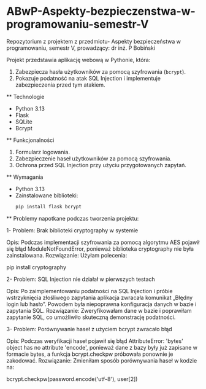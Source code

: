 # ABwP-Aspekty-bezpieczenstwa-w-programowaniu-semestr-V
Repozytorium z projektem z przedmiotu- Aspekty bezpieczeństwa w programowaniu, semestr V, prowadzący: dr inż. P Bobiński

Projekt przedstawia aplikację webową w Pythonie, która:
1. Zabezpiecza hasła użytkowników za pomocą szyfrowania (`bcrypt`).
2. Pokazuje podatność na atak SQL Injection i implementuje zabezpieczenia przed tym atakiem.

** Technologie
- Python 3.13
- Flask
- SQLite
- Bcrypt

** Funkcjonalności
1. Formularz logowania.
2. Zabezpieczenie haseł użytkowników za pomocą szyfrowania.
3. Ochrona przed SQL Injection przy użyciu przygotowanych zapytań.

** Wymagania 
- Python 3.13
- Zainstalowane biblioteki:
  ```bash
  pip install flask bcrypt

** Problemy napotkane podczas tworzenia projektu:

1- Problem: Brak biblioteki cryptography w systemie

Opis: Podczas implementacji szyfrowania za pomocą algorytmu AES pojawił się błąd ModuleNotFoundError, ponieważ biblioteka cryptography nie była zainstalowana.
Rozwiązanie: Użyłam polecenia:

pip install cryptography

2- Problem: SQL Injection nie działał w pierwszych testach

Opis: Po zaimplementowaniu podatności na SQL Injection i próbie wstrzyknięcia złośliwego zapytania aplikacja zwracała komunikat „Błędny login lub hasło”. Powodem była niepoprawna konfiguracja danych w bazie i zapytania SQL.
Rozwiązanie: Zweryfikowałam dane w bazie i poprawiłam zapytanie SQL, co umożliwiło skuteczną demonstrację podatności.

3- Problem: Porównywanie haseł z użyciem bcrypt zwracało błąd

Opis: Podczas weryfikacji haseł pojawił się błąd AttributeError: 'bytes' object has no attribute 'encode', ponieważ dane z bazy były już zapisane w formacie bytes, a funkcja bcrypt.checkpw próbowała ponownie je zakodować.
Rozwiązanie: Zmieniłam sposób porównywania haseł w kodzie na:

bcrypt.checkpw(password.encode('utf-8'), user[2])
